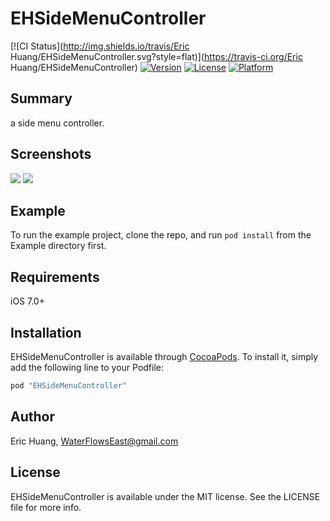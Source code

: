 # EHSideMenuController

[![CI Status](http://img.shields.io/travis/Eric Huang/EHSideMenuController.svg?style=flat)](https://travis-ci.org/Eric Huang/EHSideMenuController)
[![Version](https://img.shields.io/cocoapods/v/EHSideMenuController.svg?style=flat)](http://cocoapods.org/pods/EHSideMenuController)
[![License](https://img.shields.io/cocoapods/l/EHSideMenuController.svg?style=flat)](http://cocoapods.org/pods/EHSideMenuController)
[![Platform](https://img.shields.io/cocoapods/p/EHSideMenuController.svg?style=flat)](http://cocoapods.org/pods/EHSideMenuController)

## Summary

a side menu controller.

## Screenshots

![](https://github.com/waterflowseast/EHSideMenuController/raw/master/screenshots/1.png)
![](https://github.com/waterflowseast/EHSideMenuController/raw/master/screenshots/2.png)

## Example

To run the example project, clone the repo, and run `pod install` from the Example directory first.

## Requirements

iOS 7.0+

## Installation

EHSideMenuController is available through [CocoaPods](http://cocoapods.org). To install
it, simply add the following line to your Podfile:

```ruby
pod "EHSideMenuController"
```

## Author

Eric Huang, WaterFlowsEast@gmail.com

## License

EHSideMenuController is available under the MIT license. See the LICENSE file for more info.
